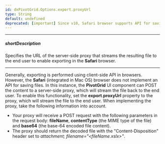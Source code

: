 ```yaml
---
id: dxPivotGrid.Options.export.proxyUrl
type: String
default: undefined
deprecated: [important] Since v10, Safari browser supports API for saving files, and this property is no longer required.
---
```

---
##### shortDescription
Specifies the URL of the server-side proxy that streams the resulting file to the end user to enable exporting in the **Safari** browser.

---
Generally, exporting is performed using client-side API in browsers. However, the **Safari** (integrated in Mac OS) browser does not implement an API for saving files. In this instance, the **PivotGrid** UI component can POST the content to a server-side proxy, which will stream the file back to the end user. To enable this functionality, set the **export**.**proxyUrl** property to the proxy, which will stream the file to the end user. When implementing the proxy, take the following information into account. 

- Your proxy will receive a POST request with the following parameters in the request body: **fileName**, **contentType** (the MIME type of the file) and **base64** (the base-64 encoded file content).
- The proxy should return the decoded file with the "Content-Disposition" header set to *attachment; filename="<fileName.xslx>"*.

